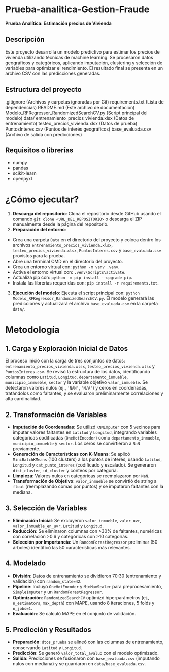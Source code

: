 # Prueba-analitica-Gestion-Fraude
**Prueba Analítica: Estimación precios de Vivienda**
## Descripción
Este proyecto desarrolla un modelo predictivo para estimar los precios de vivienda utilizando técnicas de machine learning. Se procesaron datos geográficos y categóricos, aplicando imputación, clustering y selección de variables para optimizar el rendimiento. El resultado final se presenta en un archivo CSV con las predicciones generadas.
## Estructura del proyecto
.gitignore (Archivos y carpetas ignoradas por Git)
requirements.txt (Lista de dependencias)
README.md (Este archivo de documentación)
Modelo_RFRegressor_RandomizedSearchCV.py (Script principal del modelo)
data/
entrenamiento_precios_vivienda.xlsx (Datos de entrenamiento)
testeo_precios_vivienda.xlsx (Datos de prueba)
PuntosInteres.csv (Puntos de interés geográficos)
base_evaluada.csv (Archivo de salida con predicciones)

## Requisitos o librerías
- numpy  
- pandas  
- scikit-learn  
- openpyxl  
# ¿Cómo ejecutar?
1. **Descarga del repositorio**: Clona el repositorio desde GitHub usando el comando `git clone <URL_DEL_REPOSITORIO>` o descarga el ZIP manualmente desde la página del repositorio.
2. **Preparación del entorno**:
  - Crea una carpeta `Data` en el directorio del proyecto y coloca dentro los archivos `entrenamiento_precios_vivienda.xlsx`, `testeo_precios_vivienda.xlsx`, `PuntosInteres.csv` y `base_evaluada.csv` provistos para la prueba.
  - Abre una terminal CMD en el directorio del proyecto.
  - Crea un entorno virtual con: `python -m venv .venv`.
  - Activa el entorno virtual con: `.venv\Scripts\activate`.
  - Actualiza pip con: `python -m pip install --upgrade pip`.
  - Instala las librerías requeridas con: `pip install -r requirements.txt`.
3. **Ejecución del modelo**: Ejecuta el script principal con: `python Modelo_RFRegressor_RandomizedSearchCV.py`. El modelo generará las predicciones y actualizará el archivo `base_evaluada.csv` en la carpeta `data/`.
# Metodología
## 1. Carga y Exploración Inicial de Datos
El proceso inició con la carga de tres conjuntos de datos: `entrenamiento_precios_vivienda.xlsx`, `testeo_precios_vivienda.xlsx` y `PuntosInteres.csv`. Se revisó la estructura de los datos, identificando columnas como `Latitud`, `Longitud`, `departamento_inmueble`, `municipio_inmueble`, `sector` y la variable objetivo `valor_inmueble`. Se detectaron valores nulos (ej., `'NAN'`, `'N/A'`) y ceros en coordenadas, tratándolos como faltantes, y se evaluaron preliminarmente correlaciones y alta cardinalidad.
## 2. Transformación de Variables
- **Imputación de Coordenadas**: Se utilizó `KNNImputer` con 5 vecinos para imputar valores faltantes en `Latitud` y `Longitud`, integrando variables categóricas codificadas (`OneHotEncoder`) como `departamento_inmueble`, `municipio_inmueble` y `sector`. Los ceros se convirtieron a `NaN` previamente.
- **Generación de Características con K-Means**: Se aplicó `MiniBatchKMeans` (100 clusters) a los puntos de interés, usando `Latitud`, `Longitud` y `cat_punto_interes` (codificado y escalado). Se generaron `dist_cluster`, `id_cluster` y conteos por categoría.
- **Limpieza**: Valores nulos en categóricas se reemplazaron por `NaN`.
- **Transformación de Objetivo**: `valor_inmueble` se convirtió de string a `float` (reemplazando comas por puntos) y se imputaron faltantes con la mediana.
## 3. Selección de Variables
- **Eliminación Inicial**: Se excluyeron `valor_inmueble`, `valor_uvr`, `valor_inmueble_en_uvr`, `Latitud` y `Longitud`.
- **Reducción**: Se eliminaron columnas con >30% de faltantes, numéricas con correlación >0.6 y categóricas con >10 categorías.
- **Selección por Importancia**: Un `RandomForestRegressor` preliminar (50 árboles) identificó las 50 características más relevantes.
## 4. Modelado
- **División**: Datos de entrenamiento se dividieron 70:30 (entrenamiento y validación) con `random_state=42`.
- **Pipeline**: Incluyó `OneHotEncoder` y `MinMaxScaler` para preprocesamiento, `SimpleImputer` y un `RandomForestRegressor`.
- **Optimización**: `RandomizedSearchCV` optimizó hiperparámetros (ej., `n_estimators`, `max_depth`) con MAPE, usando 8 iteraciones, 5 folds y `n_jobs=1`.
- **Evaluación**: Se calculó MAPE en el conjunto de validación.
## 5. Predicción y Resultados
- **Preparación**: `dtos_prueba` se alineó con las columnas de entrenamiento, conservando `Latitud` y `Longitud`.
- **Predicción**: Se generó `valor_total_avaluo` con el modelo optimizado.
- **Salida**: Predicciones se fusionaron con `base_evaluada.csv` (imputando nulos con mediana) y se guardaron en `data/base_evaluada.csv`.